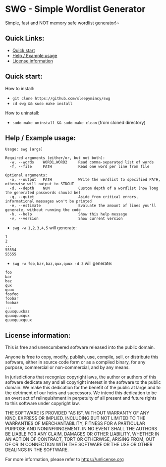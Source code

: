 # SWG - Simple Wordlist Generator

Simple, fast and NOT memory safe wordlist generator!~

## Quick Links:
- [Quick start](#quick-start)
- [Help / Example usage](#help-example--usage)
- [License information](#license-information)

## Quick start:

How to install:
- `git clone https://github.com/sleepymincy/swg`
- `cd swg && sudo make install`

How to uninstall:
- `sudo make uninstall && sudo make clean` (from cloned directory)

## Help / Example usage:
```
Usage: swg [args]

Required arguments (either/or, but not both):
  -w, --words    WORD1,WORD2     Read comma-separated list of words
  -f, --file     PATH            Read one word per line from file

Optional arguments:
  -o, --output   PATH            Write the wordlist to specified PATH, otherwise will output to STDOUT
  -d, --depth    NUM             Custom depth of a wordlist (how long the generated passwords should be)
  -q, --quiet                    Aside from critical errors, informational messages won't be printed
  -e, --estimate                 Evaluate the amount of lines you'll generate, without running the code
  -h, --help                     Show this help message
  -v, --version                  Show current version
```

- `swg -w 1,2,3,4,5` will generate:
```
1
2
...
55554
55555
```
- `swg -w foo,bar,baz,qux,quux -d 3` will generate:
```
foo
bar
baz
qux
quux
foofoo
foobar
foobaz
...
quuxquuxbaz
quuxquuxqux
quuxquuxquux
```

## License information:
This is free and unencumbered software released into the public domain.

Anyone is free to copy, modify, publish, use, compile, sell, or
distribute this software, either in source code form or as a compiled
binary, for any purpose, commercial or non-commercial, and by any
means.

In jurisdictions that recognize copyright laws, the author or authors
of this software dedicate any and all copyright interest in the
software to the public domain. We make this dedication for the benefit
of the public at large and to the detriment of our heirs and
successors. We intend this dedication to be an overt act of
relinquishment in perpetuity of all present and future rights to this
software under copyright law.

THE SOFTWARE IS PROVIDED "AS IS", WITHOUT WARRANTY OF ANY KIND,
EXPRESS OR IMPLIED, INCLUDING BUT NOT LIMITED TO THE WARRANTIES OF
MERCHANTABILITY, FITNESS FOR A PARTICULAR PURPOSE AND NONINFRINGEMENT.
IN NO EVENT SHALL THE AUTHORS BE LIABLE FOR ANY CLAIM, DAMAGES OR
OTHER LIABILITY, WHETHER IN AN ACTION OF CONTRACT, TORT OR OTHERWISE,
ARISING FROM, OUT OF OR IN CONNECTION WITH THE SOFTWARE OR THE USE OR
OTHER DEALINGS IN THE SOFTWARE.

For more information, please refer to <https://unlicense.org>
